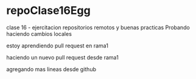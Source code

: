 # repoClase16Egg
clase 16 - ejercitacion repositorios remotos y buenas practicas
Probando haciendo cambios locales

estoy aprendiendo pull request en rama1

haciendo un nuevo pull request desde rama1

agregando mas lineas desde github
